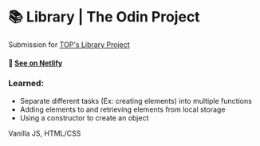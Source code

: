 # 📚 Library | The Odin Project

Submission for [TOP's Library Project](https://www.theodinproject.com/lessons/node-path-javascript-library)

#### **🔗 [See on Netlify](https://silly-cajeta-fe2b5a.netlify.app/)**

### Learned:

- Separate different tasks (Ex: creating elements) into multiple functions
- Adding elements to and retrieving elements from local storage
- Using a constructor to create an object

Vanilla JS, HTML/CSS

